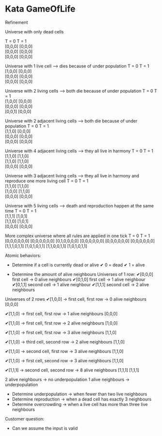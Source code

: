 # Kata GameOfLife
Refinement

Universe with only dead cells



T = 0   T = 1    
[0,0,0] [0,0,0]   
[0,0,0] [0,0,0]   
[0,0,0] [0,0,0] 

Universe with 1 live cell --> dies because of under population
T = 0   T = 1    
[1,0,0] [0,0,0]   
[0,0,0] [0,0,0]   
[0,0,0] [0,0,0] 

Universe with 2 living cells --> both die because of under population
T = 0   T = 1    
[1,0,0] [0,0,0]   
[0,0,0] [0,0,0]   
[0,0,1] [0,0,0] 

Universe with 2 adjacent living cells --> both die because of under population
T = 0   T = 1    
[1,1,0] [0,0,0]   
[0,0,0] [0,0,0]   
[0,0,0] [0,0,0] 

Universe with 4 adjacent living cells --> they all live in harmony
T = 0   T = 1    
[1,1,0] [1,1,0]   
[1,1,0] [1,1,0]   
[0,0,0] [0,0,0]

Universe with 3 adjacent living cells --> they all live in harmony and reproduce one more living cell
T = 0   T = 1    
[1,1,0] [1,1,0]   
[1,0,0] [1,1,0]   
[0,0,0] [0,0,0]

Universe with 5 living cells --> death and reproduction happen at the same time
T = 0   T = 1    
[1,1,1] [1,0,1]   
[1,1,0] [1,0,1]   
[0,0,0] [0,0,0]

More complex universe where all rules are applied in one tick
T = 0            T = 1       
[0,0,0,0,0,0]    [0,0,0,0,0,0]
[0,1,0,0,0,0]    [0,0,0,0,0,0]
[0,0,0,0,0,0]    [0,0,0,0,0,0]
[1,1,1,0,1,1]    [1,0,1,0,1,1]
[1,1,0,0,1,1]    [1,0,1,0,1,1]

Atomic behaviors:
- Determine if a cell is currently dead or alive
✔ 0 = dead
✔ 1 = alive

- Determine the amount of alive neighbours
Universes of 1 row:
✔[0,0,0] first cell -> 0 alive neighbours
✔[0,1,0] first cell -> 1 alive neighbour
✔[0,1,1] second cell -> 1 alive neighbour
✔[1,1,1] second cell -> 2 alive neighbours

Universes of 2 rows
✔[1,0,0] -> first cell, first row -> 0 alive neighbours
  [0,0,0]

✔[1,1,0] -> first cell, first row -> 1 alive neighbours
  [0,0,0]

✔[1,1,0] -> first cell, first row -> 2 alive neighbours
  [1,0,0]

✔[1,1,0] -> first cell,  first row -> 3 alive neighbours
  [1,1,0]

✔[1,1,0] -> third cell, second row -> 2 alive neighbours
  [1,1,0]

✔[1,1,0] -> second cell, first row -> 3 alive neighbours
  [1,1,0]

✔[1,1,0] -> first cell, second row -> 3 alive neighbours
  [1,1,0]

✔[1,1,1] -> second cell, second row -> 8 alive neighbours
  [1,1,1]
  [1,1,1]

2 alive neighbours -> no underpopulation
1 alive neighbours -> underpopulation





- Determine underpopulation -> when fewer than two live neighbours
- Determine reproduction -> when a dead cell has exactly 3 neighbours
- Determine overcrowding -> when a live cell has more than three live neighbours 

Customer question:
- Can we assume the input is valid
